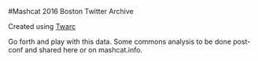 #Mashcat 2016 Boston Twitter Archive

Created using [Twarc](https://github.com/edsu/twarc)

Go forth and play with this data. Some commons analysis to be done post-conf and shared here or on mashcat.info.
